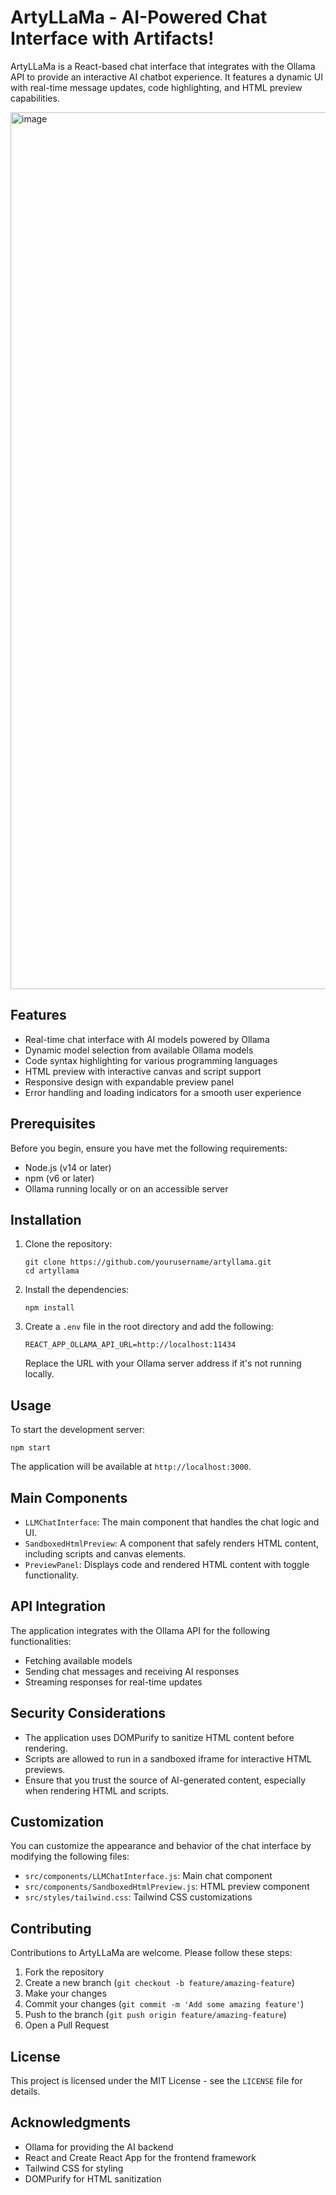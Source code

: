 # ArtyLLaMa - AI-Powered Chat Interface with Artifacts!

ArtyLLaMa is a React-based chat interface that integrates with the Ollama API to provide an interactive AI chatbot experience. It features a dynamic UI with real-time message updates, code highlighting, and HTML preview capabilities.

<img width="1403" alt="image" src="https://github.com/user-attachments/assets/4d8b6207-5902-44a1-abcf-0d2ed03b422f">

## Features

- Real-time chat interface with AI models powered by Ollama
- Dynamic model selection from available Ollama models
- Code syntax highlighting for various programming languages
- HTML preview with interactive canvas and script support
- Responsive design with expandable preview panel
- Error handling and loading indicators for a smooth user experience

## Prerequisites

Before you begin, ensure you have met the following requirements:

- Node.js (v14 or later)
- npm (v6 or later)
- Ollama running locally or on an accessible server

## Installation

1. Clone the repository:
   ```
   git clone https://github.com/yourusername/artyllama.git
   cd artyllama
   ```

2. Install the dependencies:
   ```
   npm install
   ```

3. Create a `.env` file in the root directory and add the following:
   ```
   REACT_APP_OLLAMA_API_URL=http://localhost:11434
   ```
   Replace the URL with your Ollama server address if it's not running locally.

## Usage

To start the development server:

```
npm start
```

The application will be available at `http://localhost:3000`.

## Main Components

- `LLMChatInterface`: The main component that handles the chat logic and UI.
- `SandboxedHtmlPreview`: A component that safely renders HTML content, including scripts and canvas elements.
- `PreviewPanel`: Displays code and rendered HTML content with toggle functionality.

## API Integration

The application integrates with the Ollama API for the following functionalities:

- Fetching available models
- Sending chat messages and receiving AI responses
- Streaming responses for real-time updates

## Security Considerations

- The application uses DOMPurify to sanitize HTML content before rendering.
- Scripts are allowed to run in a sandboxed iframe for interactive HTML previews.
- Ensure that you trust the source of AI-generated content, especially when rendering HTML and scripts.

## Customization

You can customize the appearance and behavior of the chat interface by modifying the following files:

- `src/components/LLMChatInterface.js`: Main chat component
- `src/components/SandboxedHtmlPreview.js`: HTML preview component
- `src/styles/tailwind.css`: Tailwind CSS customizations

## Contributing

Contributions to ArtyLLaMa are welcome. Please follow these steps:

1. Fork the repository
2. Create a new branch (`git checkout -b feature/amazing-feature`)
3. Make your changes
4. Commit your changes (`git commit -m 'Add some amazing feature'`)
5. Push to the branch (`git push origin feature/amazing-feature`)
6. Open a Pull Request

## License

This project is licensed under the MIT License - see the `LICENSE` file for details.

## Acknowledgments

- Ollama for providing the AI backend
- React and Create React App for the frontend framework
- Tailwind CSS for styling
- DOMPurify for HTML sanitization
